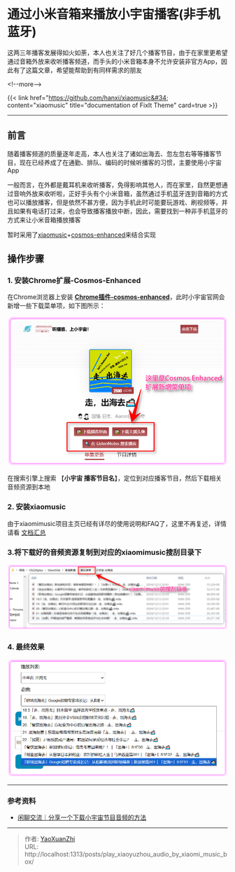 # 通过小米音箱来播放小宇宙播客(非手机蓝牙)


这两三年播客发展得如火如荼，本人也关注了好几个播客节目，由于在家里更希望通过音箱外放来收听播客频道，而手头的小米音箱本身不允许安装非官方App，因此有了这篇文章，希望能帮助到有同样需求的朋友

&lt;!--more--&gt;

{{&lt; link href=&#34;https://github.com/hanxi/xiaomusic&#34; content=&#34;xiaomusic&#34; title=&#34;documentation of FixIt Theme&#34; card=true &gt;}}

---

## 前言
随着播客频道的质量逐年走高，本人也关注了诸如出海去、忽左忽右等等播客节目，现在已经养成了在通勤、排队、编码的时候听播客的习惯，主要使用小宇宙App

一般而言，在外都是戴耳机来收听播客，免得影响其他人，而在家里，自然更想通过音响外放来收听啦，正好手头有个小米音箱，虽然通过手机蓝牙连到音箱的方式也可以播放播客，但是依然不甚方便，因为手机此时可能要玩游戏、刷视频等，并且如果有电话打过来，也会导致播客播放中断，因此，需要找到一种非手机蓝牙的方式来让小米音箱播放播客

暂时采用了[xiaomusic](https://github.com/hanxi/xiaomusic)&#43;[cosmos-enhanced](https://github.com/LGiki/cosmos-enhanced)来结合实现

## 操作步骤

### 1. 安装Chrome扩展-Cosmos-Enhanced
在Chrome浏览器上安装 **[Chrome插件-cosmos-enhanced](https://chrome.google.com/webstore/detail/cosmos-enhanced/bgjffbeeolcikmcpliaekbgdkflchakg)**，此时小宇宙官网会新增一些下载菜单项，如下图所示：

![](/assets/2024-04-20/1734016610509.png)

在搜索引擎上搜索 【**小宇宙 播客节目名**】，定位到对应播客节目，然后下载相关音频资源到本地

### 2. 安装xiaomusic
由于xiaomimusic项目主页已经有详尽的使用说明和FAQ了，这里不再复述，详情请看 [文档汇总](https://github.com/hanxi/xiaomusic/issues/211)

### 3.将下载好的音频资源复制到对应的xiaomimusic搜刮目录下

![](/assets/2024-04-20/1734016610511.png)

### 4. 最终效果

![](/assets/2024-04-20/1734016610514.png)

---

### 参考资料
 - [闲聊交流｜分享一个下载小宇宙节目音频的方法 ](https://www.douban.com/group/topic/291479551)

---

> 作者: [YaoXuanZhi](https://github.com/YaoXuanZhi)  
> URL: http://localhost:1313/posts/play_xiaoyuzhou_audio_by_xiaomi_music_box/  

